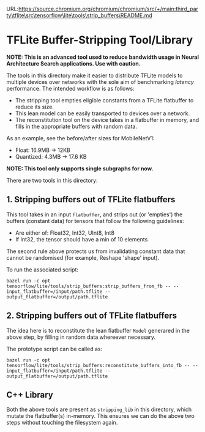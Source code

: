 URL:https://source.chromium.org/chromium/chromium/src/+/main:third_party\tflite\src\tensorflow\lite\tools\strip_buffers\README.md
# TFLite Buffer-Stripping Tool/Library

**NOTE: This is an advanced tool used to reduce bandwidth usage in Neural
Architecture Search applications. Use with caution.**

The tools in this directory make it easier to distribute TFLite models to
multiple devices over networks with the sole aim of benchmarking *latency*
performance. The intended workflow is as follows:

*   The stripping tool empties eligible constants from a TFLite flatbuffer to
    reduce its size.
*   This lean model can be easily transported to devices over a network.
*   The reconstitution tool on the device takes in a flatbuffer in memory, and
    fills in the appropriate buffers with random data.

As an example, see the before/after sizes for MobileNetV1:

*   Float: 16.9MB -> 12KB
*   Quantized: 4.3MB -> 17.6 KB

**NOTE: This tool only supports single subgraphs for now.**

There are two tools in this directory:

## 1. Stripping buffers out of TFLite flatbuffers

This tool takes in an input `flatbuffer`, and strips out (or 'empties') the
buffers (constant data) for tensors that follow the following guidelines:

*   Are either of: Float32, Int32, UInt8, Int8
*   If Int32, the tensor should have a min of 10 elements

The second rule above protects us from invalidating constant data that cannot be
randomised (for example, Reshape 'shape' input).

To run the associated script:

```
bazel run -c opt tensorflow/lite/tools/strip_buffers:strip_buffers_from_fb -- --input_flatbuffer=/input/path.tflite --output_flatbuffer=/output/path.tflite
```

## 2. Stripping buffers out of TFLite flatbuffers

The idea here is to reconstitute the lean flatbuffer `Model` generared in the
above step, by filling in random data whereever necessary.

The prototype script can be called as:

```
bazel run -c opt tensorflow/lite/tools/strip_buffers:reconstitute_buffers_into_fb -- --input_flatbuffer=/input/path.tflite --output_flatbuffer=/output/path.tflite
```

## C++ Library

Both the above tools are present as `stripping_lib` in this directory, which
mutate the flatbuffer(s) in-memory. This ensures we can do the above two steps
without touching the filesystem again.
